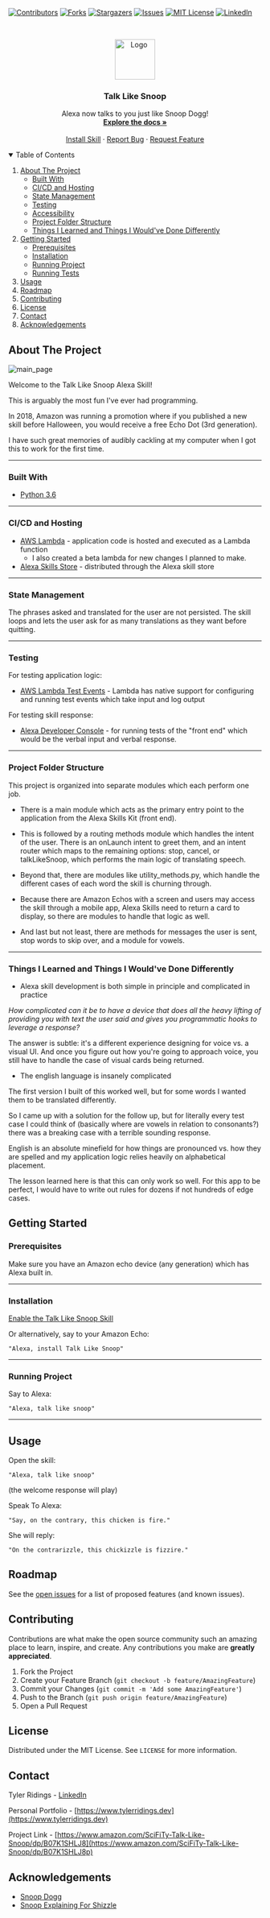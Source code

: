 <!-- PROJECT SHIELDS -->

[![Contributors][contributors-shield]][contributors-url]
[![Forks][forks-shield]][forks-url]
[![Stargazers][stars-shield]][stars-url]
[![Issues][issues-shield]][issues-url]
[![MIT License][license-shield]][license-url]
[![LinkedIn][linkedin-shield]][linkedin-url]

<!-- PROJECT LOGO -->
<br />
<p align="center">
  <a href="https://github.com/SciFiTy10/talkLikeSnoop">
    <img src="media/skill_image.png" alt="Logo" width="80" height="80">
  </a>

  <h3 align="center">Talk Like Snoop</h3>

  <p align="center">
    Alexa now talks to you just like Snoop Dogg!
    <br />
    <a href="https://github.com/SciFiTy10/talkLikeSnoop"><strong>Explore the docs »</strong></a>
    <br />
    <br />
    <a href="https://www.amazon.com/SciFiTy-Talk-Like-Snoop/dp/B07K1SHLJ8">Install Skill</a>
    ·
    <a href="https://github.com/SciFiTy10/talkLikeSnoop/issues">Report Bug</a>
    ·
    <a href="https://github.com/SciFiTy10/talkLikeSnoop/issues">Request Feature</a>
  </p>
</p>

<!-- TABLE OF CONTENTS -->
<details open="open">
  <summary>Table of Contents</summary>
  <ol>
    <li>
      <a href="#about-the-project">About The Project</a>
      <ul>
        <li><a href="#built-with">Built With</a></li>
        <li><a href="#cicd-and-hosting">CI/CD and Hosting</a></li>
        <li><a href="#state-management">State Management</a></li>
        <li><a href="#testing">Testing</a></li>
        <li><a href="#accessibility">Accessibility</a></li>
        <li><a href="#project-folder-structure">Project Folder Structure</a></li>
        <li><a href="#things-i-learned-and-things-i-wouldve-done-differently">Things I Learned and Things I Would've Done Differently</a></li>
      </ul>
    </li>
    <li>
      <a href="#getting-started">Getting Started</a>
      <ul>
        <li><a href="#prerequisites">Prerequisites</a></li>
        <li><a href="#installation">Installation</a></li>
        <li><a href="#running-project">Running Project</a></li>
        <li><a href="#running-tests">Running Tests</a></li>
      </ul>
    </li>
    <li><a href="#usage">Usage</a></li>
    <li><a href="#roadmap">Roadmap</a></li>
    <li><a href="#contributing">Contributing</a></li>
    <li><a href="#license">License</a></li>
    <li><a href="#contact">Contact</a></li>
    <li><a href="#acknowledgements">Acknowledgements</a></li>
  </ol>
</details>

<!-- ABOUT THE PROJECT -->

## About The Project

<!--add link to main page -->
<img src="media/main_page.png" alt="main_page" >

Welcome to the Talk Like Snoop Alexa Skill!

This is arguably the most fun I've ever had programming.

In 2018, Amazon was running a promotion where if you published a new skill before Halloween, you would receive a free Echo Dot (3rd generation).

I have such great memories of audibly cackling at my computer when I got this to work for the first time.

---

### Built With

- [Python 3.6](https://www.python.org/downloads/release/python-370/)

---

### CI/CD and Hosting

- [AWS Lambda](https://aws.amazon.com/lambda/) - application code is hosted and executed as a Lambda function
  - I also created a beta lambda for new changes I planned to make.
- [Alexa Skills Store](https://www.amazon.com/SciFiTy-Talk-Like-Snoop/dp/B07K1SHLJ8) - distributed through the Alexa skill store

---

### State Management

The phrases asked and translated for the user are not persisted. The skill loops and lets the user ask for as many translations as they want before quitting.

---

### Testing

For testing application logic:

- [AWS Lambda Test Events](https://aws.amazon.com/lambda/) - Lambda has native support for configuring and running test events which take input and log output

For testing skill response:

- [Alexa Developer Console](https://developer.amazon.com/alexa/console/ask) - for running tests of the "front end" which would be the verbal input and verbal response.

---

### Project Folder Structure

This project is organized into separate modules which each perform one job.

- There is a main module which acts as the primary entry point to the application from the Alexa Skills Kit (front end).

- This is followed by a routing methods module which handles the intent of the user. There is an onLaunch intent to greet them, and an intent router which maps to the remaining options: stop, cancel, or talkLikeSnoop, which performs the main logic of translating speech.

- Beyond that, there are modules like utility_methods.py, which handle the different cases of each word the skill is churning through.

- Because there are Amazon Echos with a screen and users may access the skill through a mobile app, Alexa Skills need to return a card to display, so there are modules to handle that logic as well.

- And last but not least, there are methods for messages the user is sent, stop words to skip over, and a module for vowels.

---

### Things I Learned and Things I Would've Done Differently

- Alexa skill development is both simple in principle and complicated in practice

<i>How complicated can it be to have a device that does all the heavy lifting of providing you with text the user said and gives you programmatic hooks to leverage a response?</i>

The answer is subtle: it's a different experience designing for voice vs. a visual UI. And once you figure out how you're going to approach voice, you still have to handle the case of visual cards being returned.

- The english language is insanely complicated

The first version I built of this worked well, but for some words I wanted them to be translated differently.

So I came up with a solution for the follow up, but for literally every test case I could think of (basically where are vowels in relation to consonants?) there was a breaking case with a terrible sounding response.

English is an absolute minefield for how things are pronounced vs. how they are spelled and my application logic relies heavily on alphabetical placement.

The lesson learned here is that this can only work so well. For this app to be perfect, I would have to write out rules for dozens if not hundreds of edge cases.

<!-- GETTING STARTED -->

## Getting Started

### Prerequisites

Make sure you have an Amazon echo device (any generation) which has Alexa built in.

---

### Installation

[Enable the Talk Like Snoop Skill](https://www.amazon.com/SciFiTy-Talk-Like-Snoop/dp/B07K1SHLJ8)

Or alternatively, say to your Amazon Echo:

`"Alexa, install Talk Like Snoop"`

---

### Running Project

Say to Alexa:

`"Alexa, talk like snoop"`

---

<!-- USAGE EXAMPLES -->

## Usage

Open the skill:

`"Alexa, talk like snoop"`

(the welcome response will play)

Speak To Alexa:

`"Say, on the contrary, this chicken is fire."`

She will reply:

`"On the contrarizzle, this chickizzle is fizzire."`

<!-- ROADMAP -->

## Roadmap

See the [open issues](https://github.com/SciFiTy10/talkLikeSnoop/issues) for a list of proposed features (and known issues).

<!-- CONTRIBUTING -->

## Contributing

Contributions are what make the open source community such an amazing place to learn, inspire, and create. Any contributions you make are **greatly appreciated**.

1. Fork the Project
2. Create your Feature Branch (`git checkout -b feature/AmazingFeature`)
3. Commit your Changes (`git commit -m 'Add some AmazingFeature'`)
4. Push to the Branch (`git push origin feature/AmazingFeature`)
5. Open a Pull Request

<!-- LICENSE -->

## License

Distributed under the MIT License. See `LICENSE` for more information.

<!-- CONTACT -->

## Contact

Tyler Ridings - [LinkedIn](https://www.linkedin.com/in/tyler-ridings-24804585/)

Personal Portfolio - [https://www.tylerridings.dev](https://www.tylerridings.dev)

Project Link - [https://www.amazon.com/SciFiTy-Talk-Like-Snoop/dp/B07K1SHLJ8](https://www.amazon.com/SciFiTy-Talk-Like-Snoop/dp/B07K1SHLJ8p)

<!-- ACKNOWLEDGEMENTS -->

## Acknowledgements

- [Snoop Dogg](https://en.wikipedia.org/wiki/Snoop_Dogg)
- [Snoop Explaining For Shizzle](https://www.youtube.com/watch?v=PiAvfcfIzac)

<!-- MARKDOWN LINKS & IMAGES -->

[contributors-shield]: https://img.shields.io/github/contributors/SciFiTy10/talkLikeSnoop.svg?style=for-the-badge
[contributors-url]: https://github.com/SciFiTy10/talkLikeSnoop/graphs/contributors
[forks-shield]: https://img.shields.io/github/forks/SciFiTy10/talkLikeSnoop.svg?style=for-the-badge
[forks-url]: https://github.com/SciFiTy10/talkLikeSnoop/network/members
[stars-shield]: https://img.shields.io/github/stars/SciFiTy10/talkLikeSnoop.svg?style=for-the-badge
[stars-url]: https://github.com/SciFiTy10/talkLikeSnoop/stargazers
[issues-shield]: https://img.shields.io/github/issues/SciFiTy10/talkLikeSnoop.svg?style=for-the-badge
[issues-url]: https://github.com/SciFiTy10/talkLikeSnoop/issues
[license-shield]: https://img.shields.io/github/license/SciFiTy10/talkLikeSnoop.svg?style=for-the-badge
[license-url]: https://github.com/SciFiTy10/talkLikeSnoop/LICENSE.txt
[linkedin-shield]: https://img.shields.io/badge/-LinkedIn-black.svg?style=for-the-badge&logo=linkedin&colorB=555
[linkedin-url]: https://www.linkedin.com/in/tyler-ridings-24804585/
